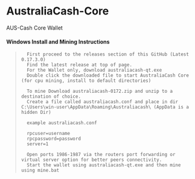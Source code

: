 # AustraliaCash-Core
AUS-Cash Core Wallet

####    Windows Install and Mining Instructions

>       First proceed to the releases section of this GitHub (Latest 0.17.3.0)
>       Find the latest release at top of page.
>       For the Wallet only, download australiacash-qt.exe
>       Double click the downloaded file to start AustraliaCash Core (for cpu mining, install to default directories)
>       
>       To mine Download australiacash-0172.zip and unzip to a destination of choice.
>       Create a file called australiacash.conf and place in dir C:\Users\win-user\AppData\Roaming\Australiacash\ (AppData is a hidden Dir)
>
>       example australiacash.conf
>
>       rpcuser=username
>       rpcpassword=password
>       server=1
>       
>       Open ports 1986-1987 via the routers port forwarding or virtual server option for better peers connectivity.
>       Start the wallet using australiacash-qt.exe and then mine using mine.bat
